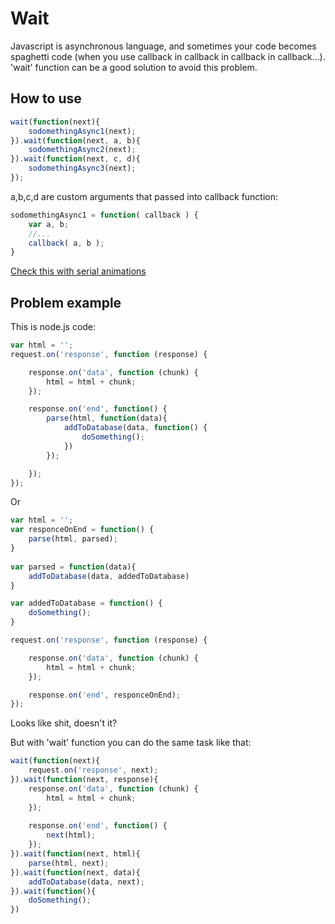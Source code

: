# Wait
Javascript is asynchronous language, and sometimes your code becomes spaghetti code (when you use callback in callback in callback in callback...). 'wait' function can be a good solution to avoid this problem.
## How to use
``` Javascript
wait(function(next){
    sodomethingAsync1(next);
}).wait(function(next, a, b){
    sodomethingAsync2(next);
}).wait(function(next, c, d){
	sodomethingAsync3(next);
});
```
a,b,c,d are custom arguments that passed into callback function:
``` Javascript
sodomethingAsync1 = function( callback ) {
	var a, b;
	//...
	callback( a, b );
}
```

[Check this with serial animations](http://jsfiddle.net/XSGub/96/)
## Problem example
 This is node.js code:
``` Javascript
var html = '';
request.on('response', function (response) {

    response.on('data', function (chunk) {
        html = html + chunk;
    });

    response.on('end', function() {
        parse(html, function(data){  
			addToDatabase(data, function() {  
				doSomething();
			})
		});

    });
});
```
Or 
``` Javascript
var html = '';
var responceOnEnd = function() {
    parse(html, parsed);
}
    
var parsed = function(data){ 
    addToDatabase(data, addedToDatabase)
}

var addedToDatabase = function() {
    doSomething();
}

request.on('response', function (response) {

    response.on('data', function (chunk) {
        html = html + chunk;
    });

    response.on('end', responceOnEnd);
});
``` 
Looks like shit, doesn't it?

But with 'wait' function you can do the same task like that:
``` Javascript
wait(function(next){
    request.on('response', next);
}).wait(function(next, response){
    response.on('data', function (chunk) {
        html = html + chunk;
    });
    
    response.on('end', function() {
        next(html);
    });
}).wait(function(next, html){
    parse(html, next);
}).wait(function(next, data){
    addToDatabase(data, next);
}).wait(function(){
    doSomething();
})
```